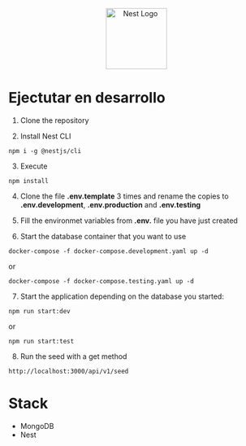 <p align="center">
  <a href="http://nestjs.com/" target="blank"><img src="https://nestjs.com/img/logo-small.svg" width="120" alt="Nest Logo" /></a>
</p>

# Ejectutar en desarrollo

1. Clone the repository

2. Install Nest CLI

```
npm i -g @nestjs/cli
```

3. Execute

```
npm install
```

4. Clone the file **.env.template** 3 times and rename the copies to **.env.development**, **.env.production** and **.env.testing**

5. Fill the environmet variables from **.env.** file you have just created

6. Start the database container that you want to use

```
docker-compose -f docker-compose.development.yaml up -d
```

or

```
docker-compose -f docker-compose.testing.yaml up -d
```

7. Start the application depending on the database you started:

```
npm run start:dev
```

or

```
npm run start:test
```

8. Run the seed with a get method

```
http://localhost:3000/api/v1/seed
```

# Stack

- MongoDB
- Nest
